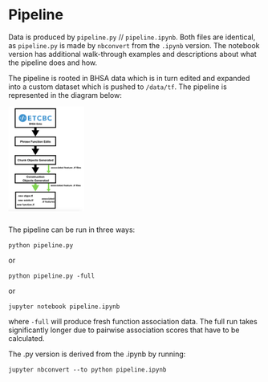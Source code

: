 # Pipeline

Data is produced by `pipeline.py` // `pipeline.ipynb`. Both files are identical, as `pipeline.py` is made by `nbconvert` from the `.ipynb` version. The notebook version has additional walk-through examples and descriptions about what the pipeline does and how.

The pipeline is rooted in BHSA data which is in turn edited and expanded into a custom dataset which is pushed to `/data/tf`. The pipeline is represented in the diagram below:

<table>
<img src="../../docs/images/pipeline_diagram.png" width="30%" height="30%" align="middle">
</table>

The pipeline can be run in three ways:

```
python pipeline.py
```

or

```
python pipeline.py -full
```

or

```
jupyter notebook pipeline.ipynb
```

where `-full` will produce fresh function association data. The full run takes significantly longer due to pairwise association scores that have to be calculated.

The .py version is derived from the .ipynb by running:

```
jupyter nbconvert --to python pipeline.ipynb
```
